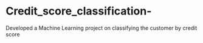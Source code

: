 # Credit_score_classification-
Developed a Machine Learning project on classifying the customer by credit score
